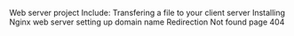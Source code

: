 Web server project
Include:
Transfering a file to your client server
Installing Nginx web server
setting up domain name
Redirection
Not found page 404
